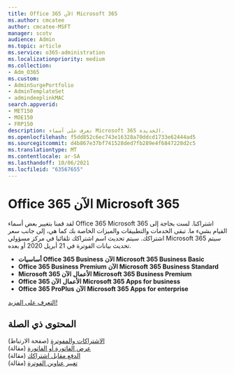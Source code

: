 ```yaml
---
title: Office 365 الآن Microsoft 365
ms.author: cmcatee
author: cmcatee-MSFT
manager: scotv
audience: Admin
ms.topic: article
ms.service: o365-administration
ms.localizationpriority: medium
ms.collection:
- Adm_O365
ms.custom:
- AdminSurgePortfolio
- AdminTemplateSet
- admindeeplinkMAC
search.appverid:
- MET150
- MOE150
- FRP150
description: تعرف على أسماء Microsoft 365 الجديدة.
ms.openlocfilehash: f5dd852c6ec743e16328a70ddcd1733e62444ad5
ms.sourcegitcommit: d4b867e37bf741528ded7fb289e4f6847228d2c5
ms.translationtype: MT
ms.contentlocale: ar-SA
ms.lasthandoff: 10/06/2021
ms.locfileid: "63567655"
---
```

# <a name="office-365-is-now-microsoft-365"></a>Office 365 الآن Microsoft 365

لقد قمنا بتغيير بعض أسماء Office 365 Microsoft 365 اشتراكنا. لست بحاجة إلى القيام بشيء ما. تبقى الخدمات والتطبيقات والميزات الخاصة بك كما هي، إلى جانب سعر اشتراكك. سيتم تحديث اسم اشتراكك تلقائيا في مركز مسؤولي Microsoft 365 سيتم <a href="https://go.microsoft.com/fwlink/p/?linkid=2166757" target="_blank"></a> تحديث بيانات الفوترة في 21 أبريل 2020 أو بعده.

- **أساسيات Office 365 Business** **الآن Microsoft 365 Business Basic**
- **Office 365 Business Premium** **الآن Microsoft 365 Business Standard**
- **Microsoft 365 الأعمال** **الآن Microsoft 365 Business Premium**
- **Office 365 الأعمال** **الآن Microsoft 365 Apps for business**
- **Office 365 ProPlus** **الآن Microsoft 365 Apps for enterprise**

[التعرف على المزيد!](https://go.microsoft.com/fwlink/?linkid=2120533)

## <a name="related-content"></a>المحتوى ذي الصلة

[الاشتراكات والمفوترة](../commerce/index.yml) (صفحة الارتباط)\
[عرض الفاتورة أو الفاتورة](../commerce/billing-and-payments/view-your-bill-or-invoice.md) (مقالة)\
[الدفع مقابل اشتراكك](../commerce/billing-and-payments/pay-for-your-subscription.md) (مقالة)\
[تغيير عناوين الفوترة](../commerce/billing-and-payments/change-your-billing-addresses.md) (مقالة)
